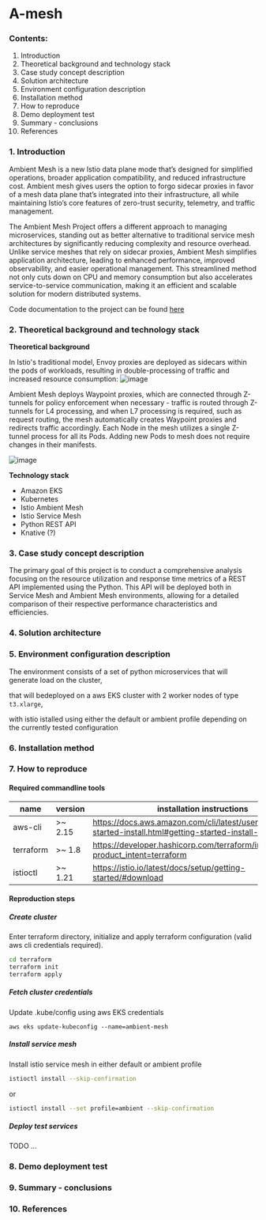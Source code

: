 # **A-mesh**
### Contents:
1. Introduction
2. Theoretical background and technology stack
3. Case study concept description
4. Solution architecture
5. Environment configuration description 
6. Installation method
7. How to reproduce
8. Demo deployment test
9. Summary - conclusions
10. References

### 1. Introduction
Ambient Mesh is a new Istio data plane mode that’s designed for simplified operations, broader application compatibility, and reduced infrastructure cost. Ambient mesh gives users the option to forgo sidecar proxies in favor of a mesh data plane that’s integrated into their infrastructure, all while maintaining Istio’s core features of zero-trust security, telemetry, and traffic management.

The Ambient Mesh Project offers a different approach to managing microservices, standing out as better alternative to traditional service mesh architectures by significantly reducing complexity and resource overhead. Unlike service meshes that rely on sidecar proxies, Ambient Mesh simplifies application architecture, leading to enhanced performance, improved observability, and easier operational management. This streamlined method not only cuts down on CPU and memory consumption but also accelerates service-to-service communication, making it an efficient and scalable solution for modern distributed systems.

Code documentation to the project can be found [here](https://istio.io/v1.15/blog/2022/introducing-ambient-mesh/)

### 2. Theoretical background and technology stack

**Theoretical background**

In Istio's traditional model, Envoy proxies are deployed as sidecars within the pods of workloads, resulting in double-processing of traffic and increased resource consumption:
![image](https://github.com/SUU-2024-A-Mesh/a-mesh/assets/92889577/3352e564-9c7d-4fb9-8519-5a5b850bda5d)


Ambient Mesh deploys Waypoint proxies, which are connected through Z-tunnels for policy enforcement when necessary - traffic is routed through Z-tunnels for L4 processing, and when L7 processing is required, such as request routing, the mesh automatically creates Waypoint proxies and redirects traffic accordingly. Each Node in the mesh utilizes a single Z-tunnel process for all its Pods. Adding new Pods to mesh does not require changes in their manifests.
<!-- ![image](https://github.com/SUU-2024-A-Mesh/a-mesh/assets/92889577/17a9fccc-02ed-40a0-a2f8-52dc980f04e6) -->

![image](https://github.com/SUU-2024-A-Mesh/a-mesh/assets/78169141/bb2a1e1b-a30a-4931-a164-2cc2e80fa2c5)


**Technology stack**
- Amazon EKS
- Kubernetes
- Istio Ambient Mesh
- Istio Service Mesh
- Python REST API
- Knative (?)

### 3. Case study concept description

The primary goal of this project is to conduct a comprehensive analysis focusing on the resource utilization and response time metrics of a REST API implemented using the Python. This API will be deployed both in Service Mesh and Ambient Mesh environments, allowing for a detailed comparison of their respective performance characteristics and efficiencies.

### 4. Solution architecture
### 5. Environment configuration description

The environment consists of a set of python microservices that will generate load on the cluster, 

that will bedeployed on a aws EKS cluster with 2 worker nodes of type `t3.xlarge`, 

with istio istalled using either the default or ambient profile depending on the currently tested configuration

### 6. Installation method
### 7. How to reproduce

#### Required commandline tools
| name      | version | installation instructions |
| --------- | ------- | ------------------------- |
| aws-cli   | >~ 2.15 | https://docs.aws.amazon.com/cli/latest/userguide/getting-started-install.html#getting-started-install-instructions
| terraform | >~ 1.8  | https://developer.hashicorp.com/terraform/install?product_intent=terraform
| istioctl  | >~ 1.21 | https://istio.io/latest/docs/setup/getting-started/#download

#### Reproduction steps

##### Create cluster

Enter terraform directory, initialize and apply terraform configuration (valid aws cli credentials required).
```bash
cd terraform
terraform init
terraform apply
```

##### Fetch cluster credentials
Update .kube/config using aws EKS credentials

```
aws eks update-kubeconfig --name=ambient-mesh
```


##### Install service mesh
Install istio service mesh in either default or ambient profile

```bash
istioctl install --skip-confirmation 
```
or 
```bash
istioctl install --set profile=ambient --skip-confirmation 
```

##### Deploy test services
TODO ...


### 8. Demo deployment test
### 9. Summary - conclusions
### 10. References
